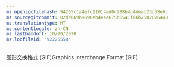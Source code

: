 ```yaml
---
ms.openlocfilehash: 94265c1a4efc21014ed0c288b4d4deab23d58e6c
ms.sourcegitcommit: 02dd069b9696eb4eee675b6541f86b2602076448
ms.translationtype: MT
ms.contentlocale: zh-CN
ms.lasthandoff: 10/20/2020
ms.locfileid: "92225558"
---
```

<span data-ttu-id="0843e-101">图形交换格式 (GIF)</span><span class="sxs-lookup"><span data-stu-id="0843e-101">Graphics Interchange Format (GIF)</span></span>
